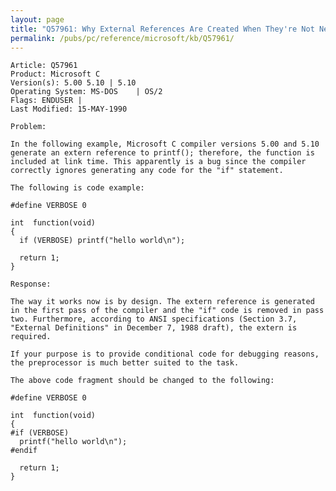 ```yaml
---
layout: page
title: "Q57961: Why External References Are Created When They're Not Needed"
permalink: /pubs/pc/reference/microsoft/kb/Q57961/
---
```


	Article: Q57961
	Product: Microsoft C
	Version(s): 5.00 5.10 | 5.10
	Operating System: MS-DOS    | OS/2
	Flags: ENDUSER |
	Last Modified: 15-MAY-1990
	
	Problem:
	
	In the following example, Microsoft C compiler versions 5.00 and 5.10
	generate an extern reference to printf(); therefore, the function is
	included at link time. This apparently is a bug since the compiler
	correctly ignores generating any code for the "if" statement.
	
	The following is code example:
	
	#define VERBOSE 0
	
	int  function(void)
	{
	  if (VERBOSE) printf("hello world\n");
	
	  return 1;
	}
	
	Response:
	
	The way it works now is by design. The extern reference is generated
	in the first pass of the compiler and the "if" code is removed in pass
	two. Furthermore, according to ANSI specifications (Section 3.7,
	"External Definitions" in December 7, 1988 draft), the extern is
	required.
	
	If your purpose is to provide conditional code for debugging reasons,
	the preprocessor is much better suited to the task.
	
	The above code fragment should be changed to the following:
	
	#define VERBOSE 0
	
	int  function(void)
	{
	#if (VERBOSE)
	  printf("hello world\n");
	#endif
	
	  return 1;
	}
